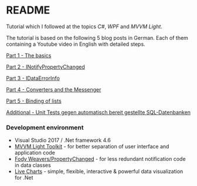# README #

Tutorial which I followed at the topics *C#*, *WPF* and *MVVM Light*. 

The tutorial is based on the following 5 blog posts in German. Each of 
them containing a  Youtube video in English with detailed steps. 

[Part 1 - The basics](http://www.codingfreaks.de/2016/03/28/wpf-und-mvvm-richtig-einsetzen-teil-1/)

[Part 2 - INotifyPropertyChanged](http://www.codingfreaks.de/2016/04/20/wpf-und-mvvm-richtig-einsetzen-teil-2/)

[Part 3 - IDataErrorInfo](http://www.codingfreaks.de/2016/05/28/wpf-und-mvvm-richtig-einsetzen-teil-3/)

[Part 4 - Converters and the Messenger](http://www.codingfreaks.de/2017/01/13/wpf-und-mvvm-richtig-einsetzen-teil-4/)

[Part 5 - Binding of lists](http://www.codingfreaks.de/2017/08/14/wpf-und-mvvm-richtig-einsetzen-teil-5/)

[Additional - Unit Tests gegen automatisch bereit gestellte SQL-Datenbanken](https://www.codingfreaks.de/2017/12/28/unit-tests-gegen-automatisch-bereit-gestellte-sql-datenbanken/)


### Development environment ###

* Visual Studio 2017 / .Net framework 4.6
* [MVVM Light Toolkit](http://www.mvvmlight.net/) - for better 
separation of user interface and application code
* [Fody Weavers/PropertyChanged](https://github.com/Fody/PropertyChanged) - 
for less redundant notification code in data classes
* [Live Charts](https://lvcharts.net/) - simple, flexible, interactive 
& powerful data visualization for .Net

